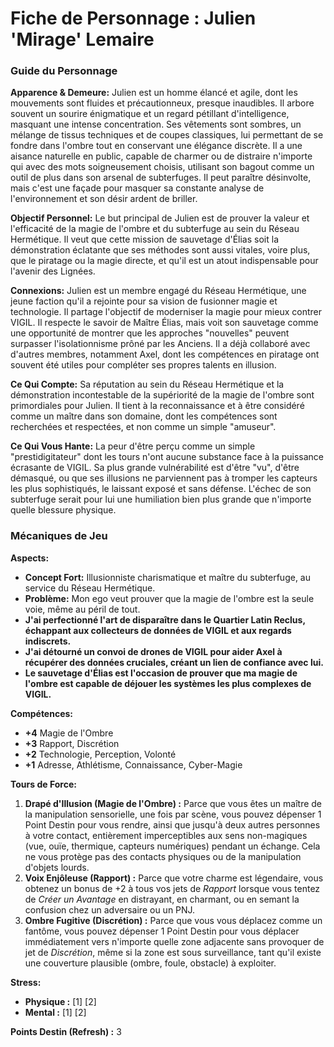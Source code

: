 # Fiche de Personnage : Julien 'Mirage' Lemaire

### Guide du Personnage

**Apparence & Demeure:**
Julien est un homme élancé et agile, dont les mouvements sont fluides et précautionneux, presque inaudibles. Il arbore souvent un sourire énigmatique et un regard pétillant d'intelligence, masquant une intense concentration. Ses vêtements sont sombres, un mélange de tissus techniques et de coupes classiques, lui permettant de se fondre dans l'ombre tout en conservant une élégance discrète. Il a une aisance naturelle en public, capable de charmer ou de distraire n'importe qui avec des mots soigneusement choisis, utilisant son bagout comme un outil de plus dans son arsenal de subterfuges. Il peut paraître désinvolte, mais c'est une façade pour masquer sa constante analyse de l'environnement et son désir ardent de briller.

**Objectif Personnel:**
Le but principal de Julien est de prouver la valeur et l'efficacité de la magie de l'ombre et du subterfuge au sein du Réseau Hermétique. Il veut que cette mission de sauvetage d'Élias soit la démonstration éclatante que ses méthodes sont aussi vitales, voire plus, que le piratage ou la magie directe, et qu'il est un atout indispensable pour l'avenir des Lignées.

**Connexions:**
Julien est un membre engagé du Réseau Hermétique, une jeune faction qu'il a rejointe pour sa vision de fusionner magie et technologie. Il partage l'objectif de moderniser la magie pour mieux contrer VIGIL. Il respecte le savoir de Maître Élias, mais voit son sauvetage comme une opportunité de montrer que les approches "nouvelles" peuvent surpasser l'isolationnisme prôné par les Anciens. Il a déjà collaboré avec d'autres membres, notamment Axel, dont les compétences en piratage ont souvent été utiles pour compléter ses propres talents en illusion.

**Ce Qui Compte:**
Sa réputation au sein du Réseau Hermétique et la démonstration incontestable de la supériorité de la magie de l'ombre sont primordiales pour Julien. Il tient à la reconnaissance et à être considéré comme un maître dans son domaine, dont les compétences sont recherchées et respectées, et non comme un simple "amuseur".

**Ce Qui Vous Hante:**
La peur d'être perçu comme un simple "prestidigitateur" dont les tours n'ont aucune substance face à la puissance écrasante de VIGIL. Sa plus grande vulnérabilité est d'être "vu", d'être démasqué, ou que ses illusions ne parviennent pas à tromper les capteurs les plus sophistiqués, le laissant exposé et sans défense. L'échec de son subterfuge serait pour lui une humiliation bien plus grande que n'importe quelle blessure physique.

### Mécaniques de Jeu

**Aspects:**

*   **Concept Fort:** Illusionniste charismatique et maître du subterfuge, au service du Réseau Hermétique.
*   **Problème:** Mon ego veut prouver que la magie de l'ombre est la seule voie, même au péril de tout.
*   **J'ai perfectionné l'art de disparaître dans le Quartier Latin Reclus, échappant aux collecteurs de données de VIGIL et aux regards indiscrets.**
*   **J'ai détourné un convoi de drones de VIGIL pour aider Axel à récupérer des données cruciales, créant un lien de confiance avec lui.**
*   **Le sauvetage d'Élias est l'occasion de prouver que ma magie de l'ombre est capable de déjouer les systèmes les plus complexes de VIGIL.**

**Compétences:**

*   **+4** Magie de l'Ombre
*   **+3** Rapport, Discrétion
*   **+2** Technologie, Perception, Volonté
*   **+1** Adresse, Athlétisme, Connaissance, Cyber-Magie

**Tours de Force:**

1.  **Drapé d'Illusion (Magie de l'Ombre) :** Parce que vous êtes un maître de la manipulation sensorielle, une fois par scène, vous pouvez dépenser 1 Point Destin pour vous rendre, ainsi que jusqu'à deux autres personnes à votre contact, entièrement imperceptibles aux sens non-magiques (vue, ouïe, thermique, capteurs numériques) pendant un échange. Cela ne vous protège pas des contacts physiques ou de la manipulation d'objets lourds.
2.  **Voix Enjôleuse (Rapport) :** Parce que votre charme est légendaire, vous obtenez un bonus de +2 à tous vos jets de *Rapport* lorsque vous tentez de *Créer un Avantage* en distrayant, en charmant, ou en semant la confusion chez un adversaire ou un PNJ.
3.  **Ombre Fugitive (Discrétion) :** Parce que vous vous déplacez comme un fantôme, vous pouvez dépenser 1 Point Destin pour vous déplacer immédiatement vers n'importe quelle zone adjacente sans provoquer de jet de *Discrétion*, même si la zone est sous surveillance, tant qu'il existe une couverture plausible (ombre, foule, obstacle) à exploiter.

**Stress:**

*   **Physique :** [1] [2]
*   **Mental :** [1] [2]

**Points Destin (Refresh) :** 3
